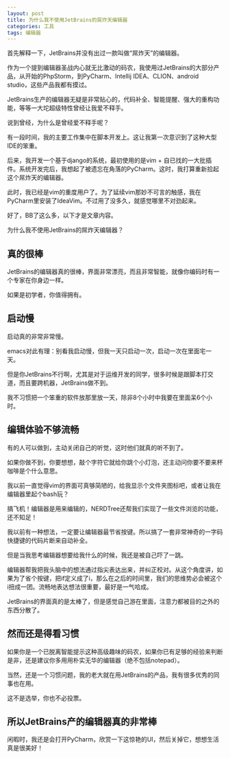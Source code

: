 ```yaml
---
layout: post
title: 为什么我不使用JetBrains的屌炸天编辑器
categories: 工具
tags: 编辑器
---
```


首先解释一下，JetBrains并没有出过一款叫做“屌炸天”的编辑器。

作为一个提到编辑器圣战内心就无比激动的码农，我使用过JetBrains的大部分产品，从开始的PhpStorm，到PyCharm、Intellij IDEA、CLION、android studio，这些产品我都有摸过。

JetBrains生产的编辑器无疑是非常贴心的，代码补全、智能提醒、强大的重构功能，等等一大坨超级特性曾经让我爱不释手。

说到曾经，为什么是曾经爱不释手呢？

有一段时间，我的主要工作集中在脚本开发上。这让我第一次意识到了这种大型IDE的笨重。

后来，我开发一个基于django的系统，最初使用的是vim + 自已找的一大批插件。系统开发完后，我想起了被遗忘在角落的PyCharm。这时，我打算重新拾起这个屌炸天的编辑器。

此时，我已经是vim的重度用户了。为了延续vim那妙不可言的触感，我在PyCharm里安装了IdeaVim。不过用了没多久，就感觉哪里不对劲起来。

好了，BB了这么多，以下才是文章内容。

为什么我不使用JetBrains的屌炸天编辑器？

## 真的很棒

JetBrains的编辑器真的很棒，界面非常漂亮，而且非常智能，就像你编码时有一个专家在你身边一样。

如果是初学者，你值得拥有。

## 启动慢

启动真的非常非常慢。

emacs对此有理：别看我启动慢，但我一天只启动一次，启动一次在里面宅一天。

但是你JetBrains不行啊，尤其是对于运维开发的同学，很多时候是跟脚本打交道，而且要跨机器，JetBrains做不到。

我不习惯把一个笨重的软件放那里放一天，除非8个小时中我要在里面呆6个小时。

## 编辑体验不够流畅

有的人可以做到，主动关闭自己的听觉，这时他们就真的听不到了。

如果你做不到，你要想想，敲个字符它就给你跳个小灯泡，还主动问你要不要来杯咖啡是个什么意思。

我以前一直觉得vim的界面可真够简陋的，给我显示个文件夹图标吧，或者让我在编辑器里起个bash玩？

搞飞机！编辑器是用来编辑的，NERDTree还帮我们实现了一些文件浏览的功能，还不知足！

我以前有一种想法，一定要让编辑器最节省按键。所以搞了一套非常神奇的一字码快捷键的代码片断来自动补全。

但是当我思考编辑器想要给我什么的时候，我还是被自己吓了一跳。

编辑器帮我把我头脑中的想法通过指尖表达出来，并纠正校对。从这个角度讲，如果为了省个按键，把if定义成了i，那么在之后的时间里，我们的思维势必会被这个i扭成一团。流畅地表达想法很重要，最好是一气哈成。

JetBrains的界面真的是太棒了，但是感觉自己游在里面，注意力都被目的之外的东西分散了。

## 然而还是得看习惯

如果你是一个已脱离智能提示这种高级趣味的码农，如果你已有足够的经验来判断是非，还是建议你多用用朴实无华的编辑器（绝不包括notepad）。

当然，还是一个习惯问题，我的老大就在用JetBrains的产品，我有很多优秀的同事也在用。

这不是选举，你也不必投票。

## 所以JetBrains产的编辑器真的非常棒

闲暇时，我还是会打开PyCharm，欣赏一下这惊艳的UI，然后关掉它，想想生活真是很美好！

